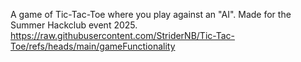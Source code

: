 A game of Tic-Tac-Toe where you play against an "AI". Made for the Summer Hackclub event 2025.
https://raw.githubusercontent.com/StriderNB/Tic-Tac-Toe/refs/heads/main/gameFunctionality
